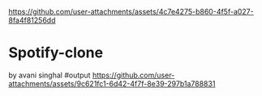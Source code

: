 
https://github.com/user-attachments/assets/4c7e4275-b860-4f5f-a027-8fa4f81256dd
# Spotify-clone 
by avani singhal
#output
https://github.com/user-attachments/assets/9c621fc1-6d42-4f7f-8e39-297b1a788831

